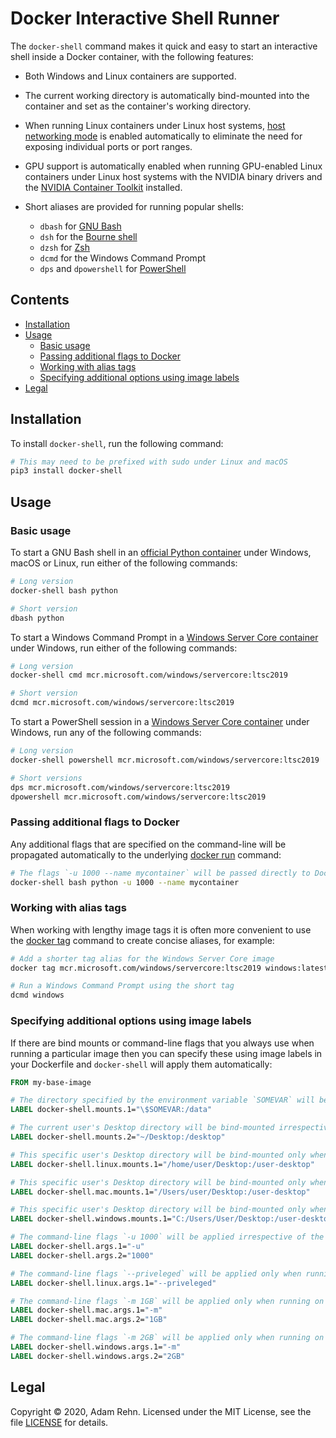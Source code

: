 Docker Interactive Shell Runner
===============================

The `docker-shell` command makes it quick and easy to start an interactive shell inside a Docker container, with the following features:

- Both Windows and Linux containers are supported.

- The current working directory is automatically bind-mounted into the container and set as the container's working directory.

- When running Linux containers under Linux host systems, [host networking mode](https://docs.docker.com/network/host/) is enabled automatically to eliminate the need for exposing individual ports or port ranges.

- GPU support is automatically enabled when running GPU-enabled Linux containers under Linux host systems with the NVIDIA binary drivers and the [NVIDIA Container Toolkit](https://github.com/NVIDIA/nvidia-docker) installed.

- Short aliases are provided for running popular shells:
  
  - `dbash` for [GNU Bash](https://www.gnu.org/software/bash/)
  - `dsh` for the [Bourne shell]()
  - `dzsh` for [Zsh](https://www.zsh.org/)
  - `dcmd` for the Windows Command Prompt
  - `dps` and `dpowershell` for [PowerShell](https://docs.microsoft.com/en-us/powershell/)


## Contents

- [Installation](#installation)
- [Usage](#usage)
  - [Basic usage](#basic-usage)
  - [Passing additional flags to Docker](#passing-additional-flags-to-docker)
  - [Working with alias tags](#working-with-alias-tags)
  - [Specifying additional options using image labels](#specifying-additional-options-using-image-labels)
- [Legal](#legal)


## Installation

To install `docker-shell`, run the following command:

```bash
# This may need to be prefixed with sudo under Linux and macOS
pip3 install docker-shell
```


## Usage

### Basic usage

To start a GNU Bash shell in an [official Python container](https://hub.docker.com/_/python) under Windows, macOS or Linux, run either of the following commands:

```bash
# Long version
docker-shell bash python

# Short version
dbash python
```

To start a Windows Command Prompt in a [Windows Server Core container](https://hub.docker.com/_/microsoft-windows-servercore) under Windows, run either of the following commands:

```bash
# Long version
docker-shell cmd mcr.microsoft.com/windows/servercore:ltsc2019

# Short version
dcmd mcr.microsoft.com/windows/servercore:ltsc2019
```

To start a PowerShell session in a [Windows Server Core container](https://hub.docker.com/_/microsoft-windows-servercore) under Windows, run any of the following commands:

```bash
# Long version
docker-shell powershell mcr.microsoft.com/windows/servercore:ltsc2019

# Short versions
dps mcr.microsoft.com/windows/servercore:ltsc2019
dpowershell mcr.microsoft.com/windows/servercore:ltsc2019
```

### Passing additional flags to Docker

Any additional flags that are specified on the command-line will be propagated automatically to the underlying [docker run](https://docs.docker.com/engine/reference/run/) command:

```bash
# The flags `-u 1000 --name mycontainer` will be passed directly to Docker
docker-shell bash python -u 1000 --name mycontainer
```

### Working with alias tags

When working with lengthy image tags it is often more convenient to use the [docker tag](https://docs.docker.com/engine/reference/commandline/tag/) command to create concise aliases, for example:

```bash
# Add a shorter tag alias for the Windows Server Core image
docker tag mcr.microsoft.com/windows/servercore:ltsc2019 windows:latest

# Run a Windows Command Prompt using the short tag
dcmd windows
```

### Specifying additional options using image labels

If there are bind mounts or command-line flags that you always use when running a particular image then you can specify these using image labels in your Dockerfile and `docker-shell` will apply them automatically:

```dockerfile
FROM my-base-image

# The directory specified by the environment variable `SOMEVAR` will be bind-mounted irrespective of the host platform
LABEL docker-shell.mounts.1="\$SOMEVAR:/data"

# The current user's Desktop directory will be bind-mounted irrespective of the host platform
LABEL docker-shell.mounts.2="~/Desktop:/desktop"

# This specific user's Desktop directory will be bind-mounted only when running on Linux hosts
LABEL docker-shell.linux.mounts.1="/home/user/Desktop:/user-desktop"

# This specific user's Desktop directory will be bind-mounted only when running on macOS hosts
LABEL docker-shell.mac.mounts.1="/Users/user/Desktop:/user-desktop"

# This specific user's Desktop directory will be bind-mounted only when running on Windows hosts
LABEL docker-shell.windows.mounts.1="C:/Users/User/Desktop:/user-desktop"

# The command-line flags `-u 1000` will be applied irrespective of the host platform
LABEL docker-shell.args.1="-u"
LABEL docker-shell.args.2="1000"

# The command-line flags `--priveleged` will be applied only when running on Linux hosts
LABEL docker-shell.linux.args.1="--priveleged"

# The command-line flags `-m 1GB` will be applied only when running on macOS hosts
LABEL docker-shell.mac.args.1="-m"
LABEL docker-shell.mac.args.2="1GB"

# The command-line flags `-m 2GB` will be applied only when running on Windows hosts
LABEL docker-shell.windows.args.1="-m"
LABEL docker-shell.windows.args.2="2GB"
```


## Legal

Copyright &copy; 2020, Adam Rehn. Licensed under the MIT License, see the file [LICENSE](https://github.com/adamrehn/docker-shell/blob/master/LICENSE) for details.
